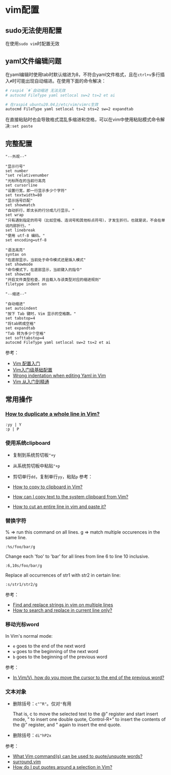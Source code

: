 # vim配置

## sudo无法使用配置

在使用`sudo vim`时配置无效

## yaml文件编辑问题

在yaml编辑时使用tab时默认缩进为8，不符合yaml文件格式，且在`ctrl+v`多行插入`#`时可能出现自动缩进。在使用下面的命令解决：

```sh
# raspi4 `#`自动缩进 无法无效
# autocmd FileType yaml setlocal sw=2 ts=2 et ai

# 在raspi4 ubuntu20.04上/etc/vim/vimrc生效
autocmd FileType yaml setlocal ts=2 sts=2 sw=2 expandtab
```

在直接粘贴时也会导致格式混乱多缩进和空格，可以在vim中使用粘贴模式命令解决`:set paste`

## 完整配置

```vim
"--外观--"

"显示行号"
set number
"set relativenumber
"光标所在的当前行高亮
set cursorline
"设置行宽，即一行显示多少个字符"
set textwidth=80
"显示括号匹配"
set showmatch
"自动折行，即太长的行分成几行显示。"
set wrap
"只有遇到指定的符号（比如空格、连词号和其他标点符号），才发生折行。也就是说，不会在单词内部折行。"
set linebreak
"使用 utf-8 编码。"
set encoding=utf-8

"语法高亮"
syntax on
"在底部显示，当前处于命令模式还是插入模式"
set showmode
"命令模式下，在底部显示，当前键入的指令"
set showcmd
"开启文件类型检查，并且载入与该类型对应的缩进规则"
filetype indent on

"--缩进--"

"自动缩进"
set autoindent
"按下 Tab 键时，Vim 显示的空格数。"
set tabstop=4
"将tab转成空格"
set expandtab
"Tab 转为多少个空格"
set softtabstop=4
autocmd FileType yaml setlocal sw=2 ts=2 et ai
```

参考：

- [Vim 配置入门](http://www.ruanyifeng.com/blog/2018/09/vimrc.html)
- [Vim入门级基础配置](https://segmentfault.com/a/1190000016330314)
- [Wrong indentation when editing Yaml in Vim](https://stackoverflow.com/a/37488992)
- [Vim 从入门到精通](https://github.com/wsdjeg/vim-galore-zh_cn)

## 常用操作

### [How to duplicate a whole line in Vim?](https://stackoverflow.com/a/73357/8566831)

```vim
:yy | Y
:p | P
```

### 使用系统clipboard

- 复制到系统剪切板`"+y`
- 从系统剪切板中粘贴`"+p`
- 剪切单行`dd`，复制单行`yy`，粘贴`p`
参考：

- [How to copy to clipboard in Vim?](https://stackoverflow.com/a/3961954/8566831)
- [How can I copy text to the system clipboard from Vim?](https://vi.stackexchange.com/a/96)
- [How to cut an entire line in vim and paste it?](https://stackoverflow.com/a/8773315/8566831)

### 替换字符

% => run this command on all lines. g => match multiple occurences in the same line.

`:%s/foo/bar/g`

Change each 'foo' to 'bar' for all lines from line 6 to line 10 inclusive.

`:6,10s/foo/bar/g`

Replace all occurrences of str1 with str2 in certain line:

`:s/str1/str2/g`

参考：

- [Find and replace strings in vim on multiple lines](https://stackoverflow.com/a/19995072/8566831)
- [How to search and replace in current line only?](https://stackoverflow.com/a/46181589/8566831)

### 移动光标word

In Vim's normal mode:

- `e` goes to the end of the next word
- `w` goes to the beginning of the next word
- `b` goes to the beginning of the previous word

参考：

- [In Vim/Vi, how do you move the cursor to the end of the previous word?](https://stackoverflow.com/questions/5125270/in-vim-vi-how-do-you-move-the-cursor-to-the-end-of-the-previous-word)

### 文本对象

- 删除括号：`c"^R"`。仅对`"`有用

  That is, c to move the selected text to the @” register and start insert mode, " to insert one double quote, Control-R+” to insert the contents of the @” register, and " again to insert the end quote.
- 删除括号：`di"hP2x`

参考：

- [What Vim command(s) can be used to quote/unquote words?](https://stackoverflow.com/a/2148055/8566831)
- [surround.vim](https://github.com/tpope/vim-surround)
- [How do I put quotes around a selection in Vim?](https://www.quora.com/How-do-I-put-quotes-around-a-selection-in-Vim)
